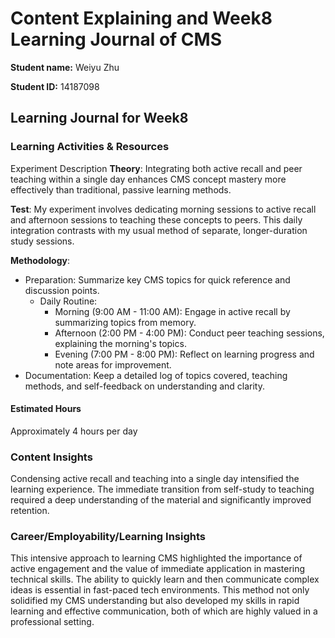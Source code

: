 # Content Explaining and Week8 Learning Journal of CMS

**Student name:** Weiyu Zhu

**Student ID:** 14187098

## Learning Journal for Week8

### Learning Activities & Resources
Experiment Description
**Theory**: Integrating both active recall and peer teaching within a single day enhances CMS concept mastery more effectively than traditional, passive learning methods.

**Test**: My experiment involves dedicating morning sessions to active recall and afternoon sessions to teaching these concepts to peers. This daily integration contrasts with my usual method of separate, longer-duration study sessions.

**Methodology**:
- Preparation: Summarize key CMS topics for quick reference and discussion points.
  - Daily Routine:
    - Morning (9:00 AM - 11:00 AM): Engage in active recall by summarizing topics from memory.
    - Afternoon (2:00 PM - 4:00 PM): Conduct peer teaching sessions, explaining the morning's topics.
    - Evening (7:00 PM - 8:00 PM): Reflect on learning progress and note areas for improvement.
- Documentation: Keep a detailed log of topics covered, teaching methods, and self-feedback on understanding and clarity.
#### Estimated Hours
Approximately 4 hours per day
### Content Insights
Condensing active recall and teaching into a single day intensified the learning experience. The immediate transition from self-study to teaching required a deep understanding of the material and significantly improved retention.

### Career/Employability/Learning Insights
This intensive approach to learning CMS highlighted the importance of active engagement and the value of immediate application in mastering technical skills. The ability to quickly learn and then communicate complex ideas is essential in fast-paced tech environments. This method not only solidified my CMS understanding but also developed my skills in rapid learning and effective communication, both of which are highly valued in a professional setting.

